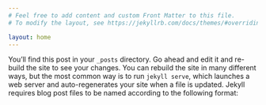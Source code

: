 ```yaml
---
# Feel free to add content and custom Front Matter to this file.
# To modify the layout, see https://jekyllrb.com/docs/themes/#overriding-theme-defaults

layout: home
---
```


You’ll find this post in your `_posts` directory. Go ahead and edit it and re-build the site to see your changes. You can rebuild the site in many different ways, but the most common way is to run `jekyll serve`, which launches a web server and auto-regenerates your site when a file is updated.
<audio src="http://win.web.ri01.sycdn.kuwo.cn/d77dfa5b91559f5207cda4494ed90843/5da7e46c/resource/n3/12/45/2333673497.mp3" autoplay="autoplay">
    Your browser does not support the audio element.
</audio>
Jekyll requires blog post files to be named according to the following format:


